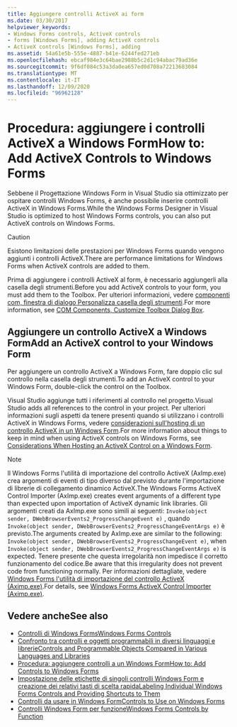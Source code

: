 ```yaml
---
title: Aggiungere controlli ActiveX ai form
ms.date: 03/30/2017
helpviewer_keywords:
- Windows Forms controls, ActiveX controls
- forms [Windows Forms], adding ActiveX controls
- ActiveX controls [Windows Forms], adding
ms.assetid: 54a61e5b-555e-4887-b41e-6244fed271eb
ms.openlocfilehash: ebcaf984e3c64bae2988b5c2d1c94abac79ad36e
ms.sourcegitcommit: 9f6df084c53a3da0ea657ed0d708a72213683084
ms.translationtype: MT
ms.contentlocale: it-IT
ms.lasthandoff: 12/09/2020
ms.locfileid: "96962128"
---
```

# <a name="how-to-add-activex-controls-to-windows-forms"></a><span data-ttu-id="d5f26-102">Procedura: aggiungere i controlli ActiveX a Windows Form</span><span class="sxs-lookup"><span data-stu-id="d5f26-102">How to: Add ActiveX Controls to Windows Forms</span></span>

<span data-ttu-id="d5f26-103">Sebbene il Progettazione Windows Form in Visual Studio sia ottimizzato per ospitare controlli Windows Forms, è anche possibile inserire controlli ActiveX in Windows Forms.</span><span class="sxs-lookup"><span data-stu-id="d5f26-103">While the Windows Forms Designer in Visual Studio is optimized to host Windows Forms controls, you can also put ActiveX controls on Windows Forms.</span></span>

> [!CAUTION]
> <span data-ttu-id="d5f26-104">Esistono limitazioni delle prestazioni per Windows Forms quando vengono aggiunti i controlli ActiveX.</span><span class="sxs-lookup"><span data-stu-id="d5f26-104">There are performance limitations for Windows Forms when ActiveX controls are added to them.</span></span>

<span data-ttu-id="d5f26-105">Prima di aggiungere i controlli ActiveX al form, è necessario aggiungerli alla casella degli strumenti.</span><span class="sxs-lookup"><span data-stu-id="d5f26-105">Before you add ActiveX controls to your form, you must add them to the Toolbox.</span></span> <span data-ttu-id="d5f26-106">Per ulteriori informazioni, vedere [componenti com, finestra di dialogo Personalizza casella degli strumenti](/previous-versions/visualstudio/visual-studio-2010/cby6tzh5(v=vs.100)).</span><span class="sxs-lookup"><span data-stu-id="d5f26-106">For more information, see [COM Components, Customize Toolbox Dialog Box](/previous-versions/visualstudio/visual-studio-2010/cby6tzh5(v=vs.100)).</span></span>

## <a name="add-an-activex-control-to-your-windows-form"></a><span data-ttu-id="d5f26-107">Aggiungere un controllo ActiveX a Windows Form</span><span class="sxs-lookup"><span data-stu-id="d5f26-107">Add an ActiveX control to your Windows Form</span></span>

<span data-ttu-id="d5f26-108">Per aggiungere un controllo ActiveX a Windows Form, fare doppio clic sul controllo nella casella degli strumenti.</span><span class="sxs-lookup"><span data-stu-id="d5f26-108">To add an ActiveX control to your Windows Form, double-click the control on the Toolbox.</span></span>

<span data-ttu-id="d5f26-109">Visual Studio aggiunge tutti i riferimenti al controllo nel progetto.</span><span class="sxs-lookup"><span data-stu-id="d5f26-109">Visual Studio adds all references to the control in your project.</span></span> <span data-ttu-id="d5f26-110">Per ulteriori informazioni sugli aspetti da tenere presenti quando si utilizzano i controlli ActiveX in Windows Forms, vedere [considerazioni sull'hosting di un controllo ActiveX in un Windows Form](considerations-when-hosting-an-activex-control-on-a-windows-form.md).</span><span class="sxs-lookup"><span data-stu-id="d5f26-110">For more information about things to keep in mind when using ActiveX controls on Windows Forms, see [Considerations When Hosting an ActiveX Control on a Windows Form](considerations-when-hosting-an-activex-control-on-a-windows-form.md).</span></span>

> [!NOTE]
> <span data-ttu-id="d5f26-111">Il Windows Forms l'utilità di importazione del controllo ActiveX (AxImp.exe) crea argomenti di eventi di tipo diverso dal previsto durante l'importazione di librerie di collegamento dinamico ActiveX.</span><span class="sxs-lookup"><span data-stu-id="d5f26-111">The Windows Forms ActiveX Control Importer (AxImp.exe) creates event arguments of a different type than expected upon importation of ActiveX dynamic link libraries.</span></span> <span data-ttu-id="d5f26-112">Gli argomenti creati da AxImp.exe sono simili ai seguenti: `Invoke(object sender, DWebBrowserEvents2_ProgressChangeEvent e)` , quando `Invoke(object sender, DWebBrowserEvents2_ProgressChangeEventArgs e)` è previsto.</span><span class="sxs-lookup"><span data-stu-id="d5f26-112">The arguments created by AxImp.exe are similar to the following: `Invoke(object sender, DWebBrowserEvents2_ProgressChangeEvent e)`, when `Invoke(object sender, DWebBrowserEvents2_ProgressChangeEventArgs e)` is expected.</span></span> <span data-ttu-id="d5f26-113">Tenere presente che questa irregolarità non impedisce il corretto funzionamento del codice.</span><span class="sxs-lookup"><span data-stu-id="d5f26-113">Be aware that this irregularity does not prevent code from functioning normally.</span></span> <span data-ttu-id="d5f26-114">Per informazioni dettagliate, vedere [Windows Forms l'utilità di importazione del controllo ActiveX (Aximp.exe)](/dotnet/framework/tools/aximp-exe-windows-forms-activex-control-importer).</span><span class="sxs-lookup"><span data-stu-id="d5f26-114">For details, see [Windows Forms ActiveX Control Importer (Aximp.exe)](/dotnet/framework/tools/aximp-exe-windows-forms-activex-control-importer).</span></span>

## <a name="see-also"></a><span data-ttu-id="d5f26-115">Vedere anche</span><span class="sxs-lookup"><span data-stu-id="d5f26-115">See also</span></span>

- [<span data-ttu-id="d5f26-116">Controlli di Windows Forms</span><span class="sxs-lookup"><span data-stu-id="d5f26-116">Windows Forms Controls</span></span>](index.md)
- <span data-ttu-id="d5f26-117">[Confronto tra controlli e oggetti programmabili in diversi linguaggi e librerie](/previous-versions/visualstudio/visual-studio-2010/0061wezk(v=vs.100))</span><span class="sxs-lookup"><span data-stu-id="d5f26-117">[Controls and Programmable Objects Compared in Various Languages and Libraries](/previous-versions/visualstudio/visual-studio-2010/0061wezk(v=vs.100))</span></span>
- [<span data-ttu-id="d5f26-118">Procedura: aggiungere controlli a un Windows Form</span><span class="sxs-lookup"><span data-stu-id="d5f26-118">How to: Add Controls to Windows Forms</span></span>](how-to-add-controls-to-windows-forms.md)
- [<span data-ttu-id="d5f26-119">Impostazione delle etichette di singoli controlli Windows Form e creazione dei relativi tasti di scelta rapida</span><span class="sxs-lookup"><span data-stu-id="d5f26-119">Labeling Individual Windows Forms Controls and Providing Shortcuts to Them</span></span>](labeling-individual-windows-forms-controls-and-providing-shortcuts-to-them.md)
- [<span data-ttu-id="d5f26-120">Controlli da usare in Windows Form</span><span class="sxs-lookup"><span data-stu-id="d5f26-120">Controls to Use on Windows Forms</span></span>](controls-to-use-on-windows-forms.md)
- [<span data-ttu-id="d5f26-121">Controlli Windows Form per funzione</span><span class="sxs-lookup"><span data-stu-id="d5f26-121">Windows Forms Controls by Function</span></span>](windows-forms-controls-by-function.md)
